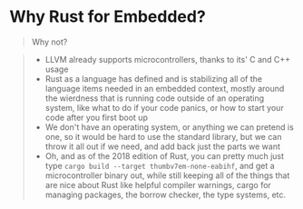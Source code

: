 # Why Rust for Embedded?

> Why not?

> * LLVM already supports microcontrollers, thanks to its' C and C++ usage
> * Rust as a language has defined and is stabilizing all of the language items needed in an embedded context, mostly around the wierdness that is running code outside of an operating system, like what to do if your code panics, or how to start your code after you first boot up
> * We don't have an operating system, or anything we can pretend is one, so it would be hard to use the standard library, but we can throw it all out if we need, and add back just the parts we want
> * Oh, and as of the 2018 edition of Rust, you can pretty much just type `cargo build --target thumbv7em-none-eabihf`, and get a microcontroller binary out, while still keeping all of the things that are nice about Rust like helpful compiler warnings, cargo for managing packages, the borrow checker, the type systems, etc.

>